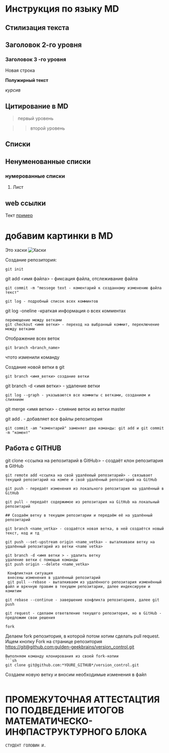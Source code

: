 # Инструкция по языку MD

## Стилизация текста

## Заголовок 2-го уровня

### Заголовок 3 -го уровня

Новая строка

**Полужирный текст**

_курсив_

## Цитирование в MD

> первый уровень

> > второй уровень

## Списки

## Ненуменованные списки

### нумерованные списки

1. Лист

## web ссылки

Тект [пример](http.example.com "всплывающая подсказка")

# добавим картинки в MD

Это хаски
![Хаски](Tim.jpg)

Создание репозитория:

```ch
git init
```

git add <имя файла> - фиксация файла, отслеживание файла

```
git commit -m "messege text - коментарий к созданному изменению файла текст"
```

```
git log - подробный список всех комминтов
```

git log -oneline -краткая информация о всех комментах

```
перемещение между ветками
git checkout <имя ветки> - переход на выбранный коммит, переключение между ветками
```

Отображение всех веток

```
git branch <branch_name>
```

чтото изменили команду

Создание новой ветки в git

```
git branch <имя_ветки> создание ветки
```

git branch -d <имя ветки> - удаление ветки

```
git log --graph - указываются все коммиты с ветками, созданием и слиянием
```

git merge <имя ветки> - слияние веток из ветки master

git add . - добавляет все файлы репозитория

```
git commit -am "коментарий" заменяет две команды: git add и git commit -m "комент"
```

## Работа с GITHUB

git clone <ссылка на репозитарий в GitHub> - создаёт клон репозитария в GitHub

```
git remote add <ссылка на свой удалёееый репозитарий> - связывает текущий репозитарий на компе и свой удалённый репозитарий на GitHub
```

```
git push - передаёт изменения из локального репозитария на удалённый в GitHub
```

```
git pull - передаёт содержимое из репозитария на GitHub на локальный репозитарий

## Создаём ветку в текущем репозитарии и передаём её на удалённый репозитарий
```

```
git branch <name_vetka> - создаётся новая ветка, в ней создаётся новый текст, код и тд
```
```
git push --set-upstream origin <name_vetka> - выталкиваеи ветку на удалённый репозитарий из ветки <name vetka>
```
```
git branch -d <имя ветки > - удалить ветку 
удаление ветки с помощью команды
git push origin --delete <name_vetka>
```
```
 Конфликтная ситуация
 внесены изменения в удалённый репозитарий
 git pull --rebase - выталкиваем из удалённого репозитария изменённый файл и вркчную правим в текущем репозитарии, далее индексируеи и комитим
 ```
 ```
 git rebase --continue - завершение конфликта репозитариев, далее git push
 ```
 ```
 git request - сделаем ответвление текущего репозитория, но в GitHub - предложим свои решения
 ```
 ```
 fork
 ```
 Делаем fork репозитория, в которой потом хотим сделать pull request. Ищем кнопку Fork на странице репозитория <https://git@github.com:gulden-geekbrains/version_control.git>
 ```
Выполняем команду клонирования из своей fork-копии
```sh
git clone git@github.com:*YOURE_GITHUB*/version_control.git
```
Создаем новую ветку и вносим необходимые изменения в файл
```sh
```
# ПРОМЕЖУТОЧНАЯ АТТЕСТАЦТИЯ ПО ПОДВЕДЕНИЕ ИТОГОВ МАТЕМАТИЧЕСКО-ИНФПАСТРУКТУРНОГО БЛОКА
```
СТУДЕНТ ГОЛОВИН И.
```
